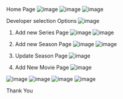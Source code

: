 Home Page
![image](https://github.com/user-attachments/assets/7aaf3e4d-f29e-4023-8f97-5cc48c54a3c8)
![image](https://github.com/user-attachments/assets/1ccd5aba-83ef-4c2d-9780-22381c2db940)
![image](https://github.com/user-attachments/assets/0250f2e7-d510-415d-a6e4-9d4763b9dca5)


Developer selection Options
![image](https://github.com/user-attachments/assets/e0afa549-f0ba-407c-bec6-8428f62716b6)

1. Add new Series Page
![image](https://github.com/user-attachments/assets/9bd30f3e-f455-4774-a2a6-17b575fa0092)
![image](https://github.com/user-attachments/assets/b4e5007b-5094-4537-bb88-55dfa094f549)

2. Add new Season Page
![image](https://github.com/user-attachments/assets/583b3f6f-2f0f-452f-993d-55f7bf10ee37)
![image](https://github.com/user-attachments/assets/ca326700-9bcc-4b58-9ff2-4187abaec6ad)

3. Update Season Page
![image](https://github.com/user-attachments/assets/7d384f77-92a4-4d96-a55b-c28cd3ca4e58)

4. Add New Movie Page
![image](https://github.com/user-attachments/assets/05629d14-9ab8-4a67-a0d5-5512d9d91087)


![image](https://github.com/user-attachments/assets/a7d35136-71db-4763-8041-e665bf3ce146)
![image](https://github.com/user-attachments/assets/d4d24fd7-26a3-415e-9696-6e860d60f484)
![image](https://github.com/user-attachments/assets/1e893feb-ce4d-473e-b06f-e99b8b3ad53a)
![image](https://github.com/user-attachments/assets/ab0fee57-e39b-419c-b07f-eb7eda74565b)


Thank You
